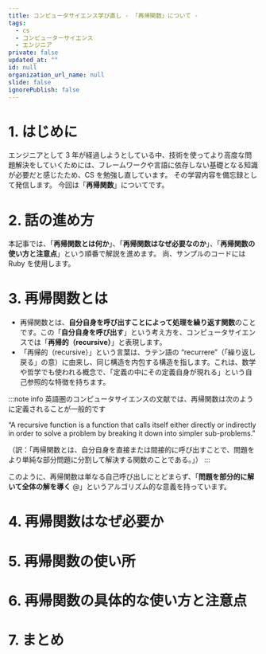 ```yaml
---
title: コンピュータサイエンス学び直し - 「再帰関数」について -
tags:
  - cs
  - コンピューターサイエンス
  - エンジニア
private: false
updated_at: ""
id: null
organization_url_name: null
slide: false
ignorePublish: false
---
```


# 1. はじめに

エンジニアとして 3 年が経過しようとしている中、技術を使ってより高度な問題解決をしていくためには、フレームワークや言語に依存しない基礎となる知識が必要だと感じたため、CS を勉強し直しています。
その学習内容を備忘録として発信します。
今回は「**再帰関数**」についてです。

# 2. 話の進め方

本記事では、「**再帰関数とは何か**」、「**再帰関数はなぜ必要なのか**」、「**再帰関数の使い方と注意点**」という順番で解説を進めます。
尚、サンプルのコードには Ruby を使用します。

# 3. 再帰関数とは

- 再帰関数とは、**自分自身を呼び出すことによって処理を繰り返す関数**のことです。この「**自分自身を呼び出す**」という考え方を、コンピュータサイエンスでは「**再帰的（recursive）**」と表現します。
- 「再帰的（recursive）」という言葉は、ラテン語の “recurrere”（「繰り返し戻る」の意）に由来し、同じ構造を内包する構造を指します。これは、数学や哲学でも使われる概念で、「定義の中にその定義自身が現れる」という自己参照的な特徴を持ちます。

:::note info
英語圏のコンピュータサイエンスの文献では、再帰関数は次のように定義されることが一般的です

“A recursive function is a function that calls itself either directly or indirectly in order to solve a problem by breaking it down into simpler sub-problems.”

（訳：「再帰関数とは、自分自身を直接または間接的に呼び出すことで、問題をより単純な部分問題に分割して解決する関数のことである。」）
:::

このように、再帰関数は単なる自己呼び出しにとどまらず、「**問題を部分的に解いて全体の解を導く**  @」というアルゴリズム的な意義を持っています。

# 4. 再帰関数はなぜ必要か

# 5. 再帰関数の使い所

# 6. 再帰関数の具体的な使い方と注意点

# 7. まとめ

